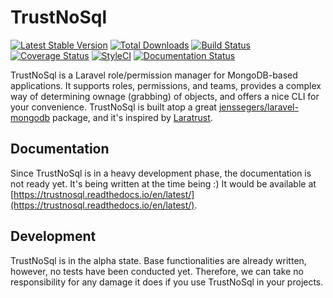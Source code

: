 TrustNoSql
==========

[![Latest Stable Version](http://img.shields.io/github/release/vegvisir/trustnosql.svg)](https://packagist.org/packages/vegvisir/trustnosql) [![Total Downloads](http://img.shields.io/packagist/dm/vegvisir/trustnosql.svg)](https://packagist.org/packages/vegvisir/trustnosql) [![Build Status](https://api.travis-ci.org/vegvisir-for-all/trustnosql.svg?branch=master)](https://travis-ci.org/vegvisir-for-all/trustnosql) [![Coverage Status](http://img.shields.io/coveralls/vegvisir/trustnosql.svg)](https://coveralls.io/r/vegvisir-for-all/trustnosql?branch=master) [![StyleCI](https://github.styleci.io/repos/161784926/shield?branch=master)](https://github.styleci.io/repos/161784926) [![Documentation Status](https://readthedocs.org/projects/trustnosql/badge/?version=latest)](https://trustnosql.readthedocs.io/en/latest/?badge=latest)

TrustNoSql is a Laravel role/permission manager for MongoDB-based applications. It supports roles, permissions, and teams, provides a complex way of determining ownage (grabbing) of objects, and offers a nice CLI for your convenience.
TrustNoSql is built atop a great [jenssegers/laravel-mongodb](https://github.com/jenssegers/Laravel-MongoDB) package, and it's inspired by [Laratrust](https://github.com/santigarcor/laratrust). 

Documentation
-------------

Since TrustNoSql is in a heavy development phase, the documentation is not ready yet. It's being written at the time being :) It would be available at [https://trustnosql.readthedocs.io/en/latest/](https://trustnosql.readthedocs.io/en/latest/).

Development
-----------

TrustNoSql is in the alpha state. Base functionalities are already written, however, no tests have been conducted yet. Therefore, we can take no responsibility for any damage it does if you use TrustNoSql in your projects.
